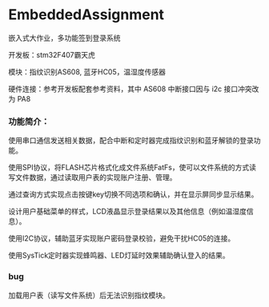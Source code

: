 # EmbeddedAssignment

嵌入式大作业，多功能签到登录系统

开发板：stm32F407霸天虎

模块：指纹识别AS608, 蓝牙HC05，温湿度传感器

硬件连接：参考开发板配套参考资料，其中 AS608 中断接口因与 i2c 接口冲突改为 PA8

### 功能简介：

使⽤串口通信发送相关数据，配合中断和定时器完成指纹识别和蓝牙解锁的登录功能。

使⽤SPI协议，将FLASH芯片格式化成文件系统FatFs，使可以文件系统的方式读写文件数据，通过读取用户表的实现账户注册、管理。

通过查询方式实现点击按键key切换不同选项和确认，并在显示屏同步显示结果。

设计用户基础菜单的样式，LCD液晶显示登录结果以及其他信息（例如温湿度信息）。

使⽤I2C协议，辅助蓝牙实现账户密码登录校验，避免干扰HC05的连接。

使用SysTick定时器实现蜂鸣器、LED灯延时效果辅助确认登入的结果。

### bug

加载用户表（读写文件系统）后无法识别指纹模块。